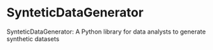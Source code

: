 # SynteticDataGenerator
SynteticDataGenerator: A Python library for data analysts to generate synthetic datasets
